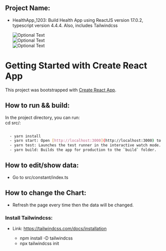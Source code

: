 ## Project Name:

- HealthApp_1203: Build Health App using ReactJS version 17.0.2, typescript version 4.4.4. Also, includes Tailwindcss

  ![Optional Text](src\images\column-1.png\my_page_1.png)\
  ![Optional Text](src\images\column-1.png\my_page_2.png)\
  ![Optional Text](src\images\column-1.png\my_page_3.png)

# Getting Started with Create React App

This project was bootstrapped with [Create React App](https://github.com/facebook/create-react-app).

## How to run && build:

In the project directory, you can run:\
cd src/:

```bash

  - yarn install
  - yarn start: Open [http://localhost:3000](http://localhost:3000) to view it in your browser.
  - yarn test: Launches the test runner in the interactive watch mode.
  - yarn build: Builds the app for production to the `build` folder.
```

## How to edit/show data:

- Go to src/constant/index.ts

## How to change the Chart:

- Refresh the page every time then the data will be changed.

### Install Tailwindcss:

- Link: https://tailwindcss.com/docs/installation

  - npm install -D tailwindcss
  - npx tailwindcss init

```

```

